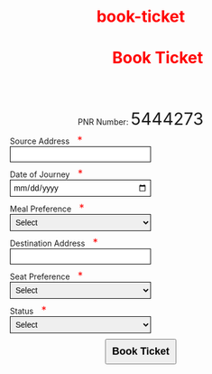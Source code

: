 # book-ticket
<!DOCTYPE html>
<html lang="en"><head><meta http-equiv="Content-Type" content="text/html; charset=UTF-8">
<head>
    <title>Ticket Booking</title>
    <style>
        body{
    background-image: url("tr5.jpg");
    background-repeat: no-repeat;
    background-size: cover;
    background-attachment: fixed;
}

.boxes{
    display: flex;
    flex-wrap: wrap;
    justify-content: center;
}
h1{
    text-align: center;
    color: red;
}

label{
    font-size:18px;
    font-weight: bold;
}
.boxes div{
    margin: 10px;
}
.item{
    margin: 10px;
    
}
input,select{
    border: 1px solid black;
    font-family: Arial, Helvetica, sans-serif;
    padding: 5px;
    width: 250px;
    font-size: 14px;
}
.button{
    text-align: center;
}
.button button{
    cursor: pointer;
    padding: 10px;
    font-family: Arial, Helvetica, sans-serif;
    font-weight: bolder;
    font-size: 18px;
}
button:hover{
    background-color: green;
    color: white;
    transition: .5s all ease;
}
.star{
    color: red;
    font-size: 18px;
    margin-left: 10px;
}
.pnr{
    text-align: center;
}
#pnrno{
    font-size: 30px;
}
    </style>
  
</head>
<body onload="RandIntGen()">
    <header><h1 style="margin-left: 60px;">Book Ticket</h1></header><br>
    <div class="pnr">
        <label for="">PNR Number: </label>
        <label for="" id="pnrno">5444273</label>
        <br>
    </div>
    <div class="container">
        <form>
            <div class="boxes">
                <div class="box">
                    <div class="item">
                        <label>Source Address <span class="star">*</span></label><br>
                        <input background-repeat: no-repeat;
                        background-size: cover;
                        background-attachment: fixed;type="text" name="source" required/>
                    </div>
                    <div class="item">
                        <label>Date of Journey <span class="star">*</span></label><br>
                        <input type="date" name="date" required/>
                    </div>
                    <div class="item">
                        <label>Meal Preference <span class="star">*</span></label><br>
                        <select name="meal_pref" id="" required >
                            <option value="">Select</option>
                            <option value="Veg">Veg</option>
                            <option value="non-veg">Non-Veg</option>
                        </select>
                    </div>
                </div>
                <div>
                    <div class="item">
                        <label>Destination Address <span class="star">*</span></label><br>
                        <input type="text" name="destination" required/>
                    </div> 
                    <div class="item">
                        <label>Seat Preference <span class="star">*</span></label><br>
                        <select name="berth_pref" id="" required>
                            <option value="">Select</option>
                            <option value="Middle">Middle</option>
                            <option value="Window">Window</option>
                            <option value="Aisle">Aisle</option>
                        </select>
                    </div>
                     <div class="item">
                        <label>Status <span class="star">*</span></label><br>
                        <select name="status" id="" required>
                            <option value="">Select</option>
                            <option value="new">New</option>
                            <option value="hold">Hold</option>
                            <option value="confirm">Confirm</option>
                        </select>
                    </div>
                </div>
            </div>
            <div class="button">
                <button>Book Ticket</button>
            </div>
        </form> 
    </div>
    <script>
        function RandIntGen(){
                    var randNum = Math.floor(Math.random()*9000000)+1000000;
                    document.getElementById("pnrno").innerHTML = randNum;
                }
    </script>
    

</body></html>
